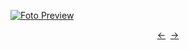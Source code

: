 [![Foto Preview](preview/n248.avif)](https://20essentials.github.io/project-000-248)

<div align="center" style="display: flex; justify-content: center;">
  <a  href="https://github.com/20essentials/project-000-247" target="_blank">&#8592;</a>
  &nbsp;&nbsp;
  <a  href="https://github.com/20essentials/project-000-249" target="_blank">&#8594;</a>
</div>
